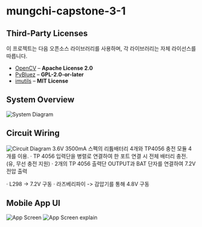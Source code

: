 # mungchi-capstone-3-1

## Third-Party Licenses
이 프로젝트는 다음 오픈소스 라이브러리를 사용하며, 각 라이브러리는 자체 라이선스를 따릅니다.

- [OpenCV](https://opencv.org/) – **Apache License 2.0**
- [PyBluez](https://github.com/pybluez/pybluez) – **GPL-2.0-or-later**
- [imutils](https://github.com/jrosebr1/imutils) – **MIT License**


## System Overview
![System Diagram](<img width="587" height="331" alt="image" src="https://github.com/user-attachments/assets/211c4011-e9a9-4b6b-995a-f327ec89d197" />
)

## Circuit Wiring
![Circuit Diagram](<img width="580" height="341" alt="image" src="https://github.com/user-attachments/assets/6e4b9500-0235-4add-bfa8-58cb01652b71" />
)
 3.6V 3500mA 스펙의 리튬배터리 4개와 TP4056 충전 모듈 4개를 이용.
· TP 4056 입력단을 병렬로 연결하여 한 포트 연결 시 전체 배터리 충전.
(유, 무선 충전 지원)
· 2개의 TP 4056 출력단 OUTPUT과 BAT 단자를 연결하여 7.2V 전압 출력

· L298 -> 7.2V 구동
· 라즈베리파이 -> 감압기를 통해 4.8V 구동

## Mobile App UI
![App Screen](<img width="332" height="532" alt="image" src="https://github.com/user-attachments/assets/34a26391-4024-43d3-ae87-e5671c6d1bba" />
)
![App Screen explain](<img width="663" height="373" alt="image" src="https://github.com/user-attachments/assets/55ac1b34-a9d4-4370-9ff6-fdf932ba44ab" />
)
